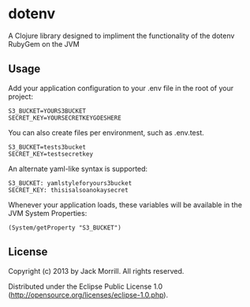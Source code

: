 # dotenv

A Clojure library designed to impliment the functionality of the dotenv RubyGem on the JVM

## Usage

Add your application configuration to your .env file in the root of your project:

    S3_BUCKET=YOURS3BUCKET
    SECRET_KEY=YOURSECRETKEYGOESHERE

You can also create files per environment, such as .env.test.

    S3_BUCKET=tests3bucket
    SECRET_KEY=testsecretkey

An alternate yaml-like syntax is supported:

    S3_BUCKET: yamlstyleforyours3bucket
    SECRET_KEY: thisisalsoanokaysecret

Whenever your application loads, these variables will be available in the JVM System Properties:

    (System/getProperty "S3_BUCKET")

## License

Copyright (c) 2013 by Jack Morrill. All rights reserved. 

Distributed under the Eclipse Public License 1.0 (http://opensource.org/licenses/eclipse-1.0.php).
